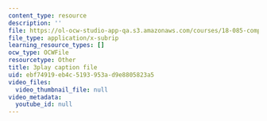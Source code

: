 ```yaml
---
content_type: resource
description: ''
file: https://ol-ocw-studio-app-qa.s3.amazonaws.com/courses/18-085-computational-science-and-engineering-i-fall-2008/ebf74919eb4c5193953ad9e8805823a5_ZOBgPxmXeVM.vtt
file_type: application/x-subrip
learning_resource_types: []
ocw_type: OCWFile
resourcetype: Other
title: 3play caption file
uid: ebf74919-eb4c-5193-953a-d9e8805823a5
video_files:
  video_thumbnail_file: null
video_metadata:
  youtube_id: null
---
```

